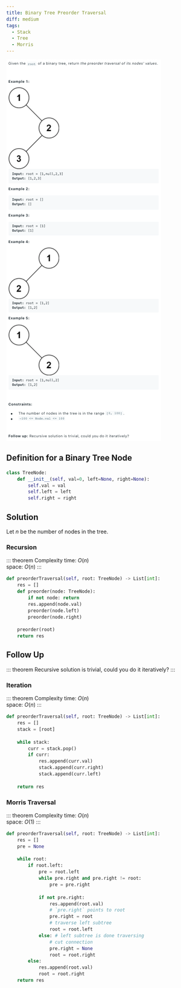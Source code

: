 ```yaml
---
title: Binary Tree Preorder Traversal
diff: medium
tags:
  - Stack
  - Tree
  - Morris
---
```


<img class="medium-zoom" src="/algo/binary-tree-preorder-traversal.png" alt="https://leetcode.com/problems/binary-tree-preorder-traversal">

## Definition for a Binary Tree Node

```py
class TreeNode:
    def __init__(self, val=0, left=None, right=None):
        self.val = val
        self.left = left
        self.right = right
```

## Solution

Let $n$ be the number of nodes in the tree.

### Recursion

::: theorem Complexity
time: $O(n)$  
space: $O(n)$
:::

```py
def preorderTraversal(self, root: TreeNode) -> List[int]:
    res = []
    def preorder(node: TreeNode):
        if not node: return
        res.append(node.val)
        preorder(node.left)
        preorder(node.right)

    preorder(root)
    return res
```

## Follow Up

::: theorem
Recursive solution is trivial, could you do it iteratively?
:::

### Iteration

::: theorem Complexity
time: $O(n)$  
space: $O(n)$
:::

```py
def preorderTraversal(self, root: TreeNode) -> List[int]:
    res = []
    stack = [root]

    while stack:
        curr = stack.pop()
        if curr:
            res.append(curr.val)
            stack.append(curr.right)
            stack.append(curr.left)

    return res
```

### Morris Traversal

::: theorem Complexity
time: $O(n)$  
space: $O(1)$
:::

```py
def preorderTraversal(self, root: TreeNode) -> List[int]:
    res = []
    pre = None

    while root:
        if root.left:
            pre = root.left
            while pre.right and pre.right != root:
                pre = pre.right

            if not pre.right:
                res.append(root.val)
                # `pre.right` points to root
                pre.right = root
                # traverse left subtree
                root = root.left
            else: # left subtree is done traversing
                # cut connection
                pre.right = None
                root = root.right
        else:
            res.append(root.val)
            root = root.right
    return res
```

